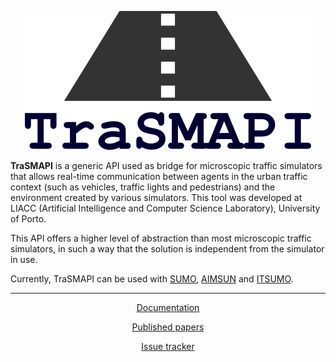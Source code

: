 <p align="center">
    <a href="https://github.com/STEMS-group/trasmapi">
        <img src="https://raw.githubusercontent.com/STEMS-group/trasmapi/master/img/trasmapi_logo.png" alt="trasmapi" />
    </a>
</p>


**TraSMAPI** is a generic API used as bridge for microscopic traffic simulators that allows real-time communication between agents in the urban traffic context (such as vehicles, traffic lights and pedestrians) and the environment created by  various simulators. This tool was developed at LIACC (Artificial Intelligence and Computer Science Laboratory), University of Porto.

This API offers a higher level of abstraction than most microscopic traffic simulators, in such a way that the solution is independent from the simulator in use.

Currently, TraSMAPI can be used with [SUMO](https://github.com/STEMS-group/trasmapi-sumo), [AIMSUN](https://github.com/STEMS-group/trasmapi-aimsun) and [ITSUMO](https://github.com/STEMS-group/trasmapi-itsumo).

---

<p align="center">
  <a href="https://github.com/STEMS-group/trasmapi">Documentation</a>
</p>

<p align="center">
  <a href="https://github.com/STEMS-group/trasmapi">Published papers</a>
</p>

<p align="center">
  <a href="https://github.com/STEMS-group/trasmapi/issues">Issue tracker</a>
</p>
